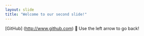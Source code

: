 ```yaml
---
layout: slide
title: "Welcome to our second slide!"
---
```

[GitHub] (http://www.github.com) :rocket:
Use the left arrow to go back!
